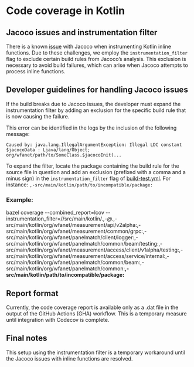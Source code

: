 # Code coverage in Kotlin

## Jacoco issues and instrumentation filter
There is a known [issue](https://github.com/bazelbuild/rules_kotlin/issues/509) with Jacoco when instrumenting Kotlin inline functions. Due to these challenges, we employ the `instrumentation_filter` flag to exclude certain build rules from Jacoco’s analysis. This exclusion is necessary to avoid build failures, which can arise when Jacoco attempts to process inline functions.

## Developer guidelines for handling Jacoco issues
If the build breaks due to Jacoco issues, the developer must expand the instrumentation filter by adding an exclusion for the specific build rule that is now causing the failure.

This error can be identified in the logs by the inclusion of the following message:

`Caused by: java.lang.IllegalArgumentException: Illegal LDC constant $jacocoData : Ljava/lang/Object; org/wfanet/path/to/SomeClass.$jacocoInit(...`

To expand the filter, locate the package containing the build rule for the source file in question and add an exclusion (prefixed with a comma and a minus sign) in the `instrumentation_filter` flag of [build-test.yml](../.github/workflows/build-test.yml). For instance:
`,-src/main/kotlin/path/to/incompatible/package:`

### Example:

bazel coverage --combined_report=lcov --instrumentation_filter=//src/main/kotlin/.*,-@.*,-src/main/kotlin/org/wfanet/measurement/api/v2alpha:,-src/main/kotlin/org/wfanet/measurement/common/grpc:,-src/main/kotlin/org/wfanet/panelmatch/client/logger:,-src/main/kotlin/org/wfanet/panelmatch/common/beam/testing:,-src/main/kotlin/org/wfanet/measurement/access/client/v1alpha/testing:,-src/main/kotlin/org/wfanet/measurement/access/service/internal:,-src/main/kotlin/org/wfanet/panelmatch/common/beam:,-src/main/kotlin/org/wfanet/panelmatch/common:**,-src/main/kotlin/path/to/incompatible/package:**

## Report format
Currently, the code coverage report is available only as a .dat file in the output of the GitHub Actions (GHA) workflow. This is a temporary measure until integration with Codecov is complete.

## Final notes
This setup using the instrumentation filter is a temporary workaround until the Jacoco issues with inline functions are resolved.
